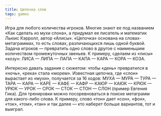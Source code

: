```yaml
---
title: Цепочка слов
tags: games
---
```


Игра для любого количества игроков. Многие знают ее под названием «Как сделать из мухи слона», а придумал ее писатель и математик Льюис Кэрролл, автор «Алисы». «Цепочка» основана на словах-метаграммах, то есть словах, различающихся лишь одной буквой. Задача игроков — превратить одно слово в другое с наименьшим количеством промежуточных звеньев. К примеру, сделаем из «лисы» «козу»: ЛИСА — ЛИПА — ЛАПА — КАПА — КАРА — КОРА — КОЗА. 

Интересно давать задания с сюжетом: чтобы «день» превратился в «ночь», «река» стала «морем». Известная цепочка, где «слон» вырастает из «мухи», получается за 16 ходов: МУХА — МУРА — ТУРА — ТАРА — КАРА — КАРЕ — КАФЕ — КАФР — КАЮР — КАЮК — КРЮК — УРЮК — УРОК — СРОК — СТОК — СТОН — СЛОН (пример Евгения Гика). Для тренировки можно посоревноваться в поиске метаграмм для какого-либо слова. К примеру, слово «тон» дает «сон», «фон», «ток», «том», «тан» и так далее — кто наберет больше вариантов, тот и выиграл.